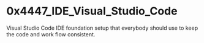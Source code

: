 # 0x4447_IDE_Visual_Studio_Code
Visual Studio Code IDE foundation setup that everybody should use to keep the code and work flow consistent.
